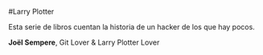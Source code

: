 #Larry Plotter

Esta serie de libros cuentan la historia de un hacker de los que hay pocos.

**Joël Sempere**, Git Lover & Larry Plotter Lover
